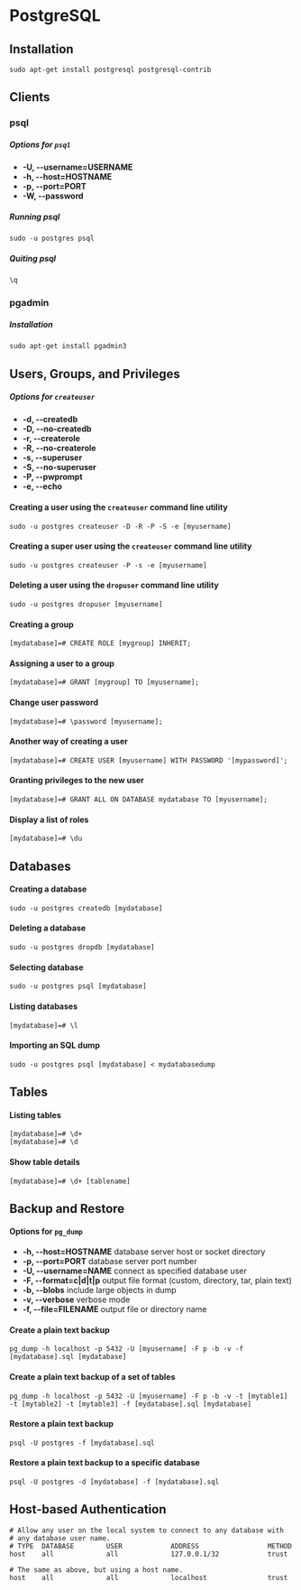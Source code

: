 PostgreSQL
==========


Installation
--------------------------------------------------
`sudo apt-get install postgresql postgresql-contrib`


Clients
--------------------------------------------------

### psql

##### Options for `psql`
*   **-U, --username=USERNAME**
*   **-h, --host=HOSTNAME**
*   **-p, --port=PORT**
*   **-W, --password**

##### Running psql
`sudo -u postgres psql`

##### Quiting psql
`\q`


### pgadmin

##### Installation
`sudo apt-get install pgadmin3`


Users, Groups, and Privileges
--------------------------------------------------

##### Options for `createuser`
*   **-d, --createdb**
*   **-D, --no-createdb**
*   **-r, --createrole**
*   **-R, --no-createrole**
*   **-s, --superuser**
*   **-S, --no-superuser**
*   **-P, --pwprompt**
*   **-e, --echo**

#### Creating a user using the `createuser` command line utility
`sudo -u postgres createuser -D -R -P -S -e [myusername]`

#### Creating a super user using the `createuser` command line utility
`sudo -u postgres createuser -P -s -e [myusername]`

#### Deleting a user using the `dropuser` command line utility
`sudo -u postgres dropuser [myusername]`

#### Creating a group
`[mydatabase]=# CREATE ROLE [mygroup] INHERIT;`

#### Assigning a user to a group
`[mydatabase]=# GRANT [mygroup] TO [myusername];`

#### Change user password
`[mydatabase]=# \password [myusername];`

#### Another way of creating a user
`[mydatabase]=# CREATE USER [myusername] WITH PASSWORD '[mypassword]';`

#### Granting privileges to the new user
`[mydatabase]=# GRANT ALL ON DATABASE mydatabase TO [myusername];`

#### Display a list of roles
`[mydatabase]=# \du`


Databases
--------------------------------------------------

#### Creating a database
`sudo -u postgres createdb [mydatabase]`

#### Deleting a database
`sudo -u postgres dropdb [mydatabase]`

#### Selecting database
`sudo -u postgres psql [mydatabase]`

#### Listing databases
`[mydatabase]=# \l`

#### Importing an SQL dump
`sudo -u postgres psql [mydatabase] < mydatabasedump`


Tables
--------------------------------------------------

#### Listing tables
    [mydatabase]=# \d+
    [mydatabase]=# \d

#### Show table details
`[mydatabase]=# \d+ [tablename]`


Backup and Restore
--------------------------------------------------

#### Options for `pg_dump`
*   **-h, --host=HOSTNAME**      database server host or socket directory
*   **-p, --port=PORT**          database server port number
*   **-U, --username=NAME**      connect as specified database user
*   **-F, --format=c|d|t|p**     output file format (custom, directory, tar, plain text)
*   **-b, --blobs**              include large objects in dump
*   **-v, --verbose**            verbose mode
*   **-f, --file=FILENAME**      output file or directory name

#### Create a plain text backup
`pg_dump -h localhost -p 5432 -U [myusername] -F p -b -v -f [mydatabase].sql [mydatabase]`

#### Create a plain text backup of a set of tables
`pg_dump -h localhost -p 5432 -U [myusername] -F p -b -v -t [mytable1] -t [mytable2] -t [mytable3] -f [mydatabase].sql [mydatabase]`

#### Restore a plain text backup
`psql -U postgres -f [mydatabase].sql`

#### Restore a plain text backup to a specific database
`psql -U postgres -d [mydatabase] -f [mydatabase].sql`


Host-based Authentication
--------------------------------------------------

    # Allow any user on the local system to connect to any database with
    # any database user name.
    # TYPE  DATABASE        USER            ADDRESS                 METHOD
    host    all             all             127.0.0.1/32            trust

    # The same as above, but using a host name.
    host    all             all             localhost               trust